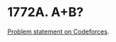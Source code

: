 # 1772A. A+B?

[Problem statement on Codeforces](https://codeforces.com/problemset/problem/1772/A?locale=en).